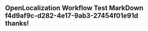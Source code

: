 <properties
ms.topic="hero-topic"
ms.test1="hero-topic"
ms.test2="test"/>

## OpenLocalization Workflow Test MarkDown f4d9af9c-d282-4e17-9ab3-27454f01e91d thanks!
